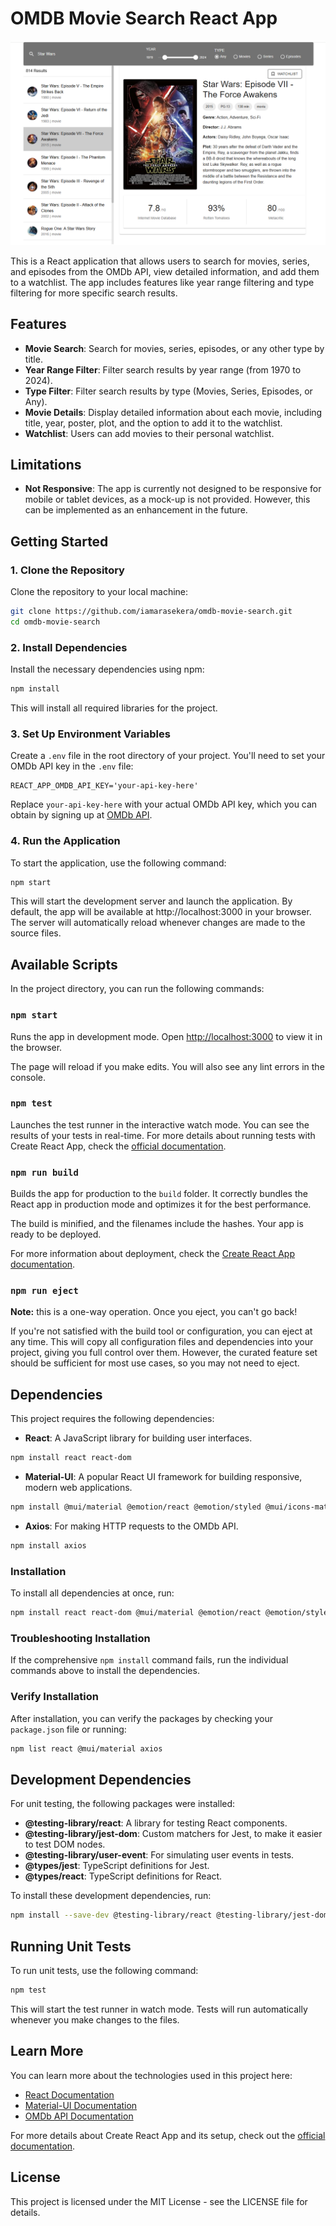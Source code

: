 # OMDB Movie Search React App 
![OMDB Movie Search React App ](public/omdb-movie-search-cover.png)

This is a React application that allows users to search for movies, series, and episodes from the OMDb API, view detailed information, and add them to a watchlist. The app includes features like year range filtering and type filtering for more specific search results.

## Features

- **Movie Search**: Search for movies, series, episodes, or any other type by title.
- **Year Range Filter**: Filter search results by year range (from 1970 to 2024).
- **Type Filter**: Filter search results by type (Movies, Series, Episodes, or Any).
- **Movie Details**: Display detailed information about each movie, including title, year, poster, plot, and the option to add it to the watchlist.
- **Watchlist**: Users can add movies to their personal watchlist.

## Limitations

- **Not Responsive**: The app is currently not designed to be responsive for mobile or tablet devices, as a mock-up is not provided. However, this can be implemented as an enhancement in the future.

## Getting Started

### 1. Clone the Repository

Clone the repository to your local machine:

```bash
git clone https://github.com/iamarasekera/omdb-movie-search.git
cd omdb-movie-search
```

### 2. Install Dependencies

Install the necessary dependencies using npm:

```bash
npm install
```

This will install all required libraries for the project.

### 3. Set Up Environment Variables

Create a `.env` file in the root directory of your project. You'll need to set your OMDb API key in the `.env` file:

```env
REACT_APP_OMDB_API_KEY='your-api-key-here'
```

Replace `your-api-key-here` with your actual OMDb API key, which you can obtain by signing up at [OMDb API](http://www.omdbapi.com/).

### 4. Run the Application

To start the application, use the following command:

```bash
npm start
```
This will start the development server and launch the application. By default, the app will be available at http://localhost:3000 in your browser. The server will automatically reload whenever changes are made to the source files.

## Available Scripts

In the project directory, you can run the following commands:

### `npm start`

Runs the app in development mode. Open [http://localhost:3000](http://localhost:3000) to view it in the browser.

The page will reload if you make edits. You will also see any lint errors in the console.

### `npm test`

Launches the test runner in the interactive watch mode. You can see the results of your tests in real-time. For more details about running tests with Create React App, check the [official documentation](https://create-react-app.dev/docs/running-tests/).

### `npm run build`

Builds the app for production to the `build` folder. It correctly bundles the React app in production mode and optimizes it for the best performance.

The build is minified, and the filenames include the hashes. Your app is ready to be deployed.

For more information about deployment, check the [Create React App documentation](https://create-react-app.dev/docs/deployment/).

### `npm run eject`

**Note:** this is a one-way operation. Once you eject, you can't go back!

If you're not satisfied with the build tool or configuration, you can eject at any time. This will copy all configuration files and dependencies into your project, giving you full control over them. However, the curated feature set should be sufficient for most use cases, so you may not need to eject.

## Dependencies

This project requires the following dependencies:

- **React**: A JavaScript library for building user interfaces.
```bash
npm install react react-dom
```

- **Material-UI**: A popular React UI framework for building responsive, modern web applications.
```bash
npm install @mui/material @emotion/react @emotion/styled @mui/icons-material
```

- **Axios**: For making HTTP requests to the OMDb API.
```bash
npm install axios
```

### Installation

To install all dependencies at once, run:

```bash
npm install react react-dom @mui/material @emotion/react @emotion/styled @mui/icons-material axios
```

### Troubleshooting Installation

If the comprehensive `npm install` command fails, run the individual commands above to install the dependencies.

### Verify Installation

After installation, you can verify the packages by checking your `package.json` file or running:
```bash
npm list react @mui/material axios
```

## Development Dependencies

For unit testing, the following packages were installed:

- **@testing-library/react**: A library for testing React components.
- **@testing-library/jest-dom**: Custom matchers for Jest, to make it easier to test DOM nodes.
- **@testing-library/user-event**: For simulating user events in tests.
- **@types/jest**: TypeScript definitions for Jest.
- **@types/react**: TypeScript definitions for React.

To install these development dependencies, run:

```bash
npm install --save-dev @testing-library/react @testing-library/jest-dom @testing-library/user-event @types/jest @types/react
```

## Running Unit Tests

To run unit tests, use the following command:

```bash
npm test
```

This will start the test runner in watch mode. Tests will run automatically whenever you make changes to the files.

## Learn More

You can learn more about the technologies used in this project here:

- [React Documentation](https://reactjs.org/)
- [Material-UI Documentation](https://material-ui.com/)
- [OMDb API Documentation](http://www.omdbapi.com/)

For more details about Create React App and its setup, check out the [official documentation](https://create-react-app.dev/).

## License

This project is licensed under the MIT License - see the LICENSE file for details.
